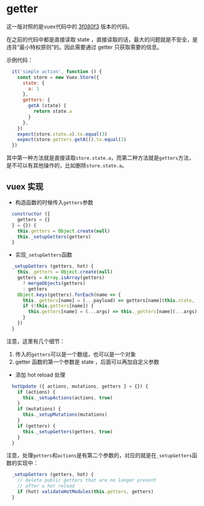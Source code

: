 # getter

这一版对照的是vuex代码中的 [3f080f3](https://github.com/vuejs/vuex/commit/3f080f3) 版本的代码。

在之前的代码中都是直接读取 state ，直接读取的话，最大的问题就是不安全，是违背“最小特权原则”的。因此需要通过 getter 只获取需要的信息。

示例代码：

```js
  it('simple action', function () {
    const store = new Vuex.Store({
      state: {
        a: 1
      },
      getters: {
        getA (state) {
          return state.a
        }
      },
    })
    expect(store.state.a).to.equal(3)
    expect(store.getters.getA()).to.equal(3)
  })
```

其中第一种方法就是直接读取`store.state.a`，而第二种方法就是`getters`方法，是不可以有其他操作的，比如删除`store.state.a`。

## vuex 实现

 - 构造函数的时候传入`getters`参数

```js
  constructor ({
    getters = {}
  } = {}) {
    this.getters = Object.create(null)
    this._setupGetters(getters)
  }
```

 - 实现`_setupGetters`函数

```js
  _setupGetters (getters, hot) {
    this._getters = Object.create(null)
    getters = Array.isArray(getters)
      ? mergeObjects(getters)
      : getters
    Object.keys(getters).forEach(name => {
      this._getters[name] = (...payload) => getters[name](this.state, ...payload)
      if (!this.getters[name]) {
        this.getters[name] = (...args) => this._getters[name](...args)
      }
    })
  }
```

注意，这里有几个细节：

  1. 传入的`getters`可以是一个数组，也可以是一个对象
  1. getter 函数的第一个参数是 state ，后面可以再加自定义参数

 - 添加 hot reload 处理

```js
  hotUpdate ({ actions, mutations, getters } = {}) {
    if (actions) {
      this._setupActions(actions, true)
    }
    if (mutations) {
      this._setupMutations(mutations)
    }
    if (getters) {
      this._setupGetters(getters, true)
    }
  }
```

 注意，处理`getters`和`actions`是有第二个参数的，对应的就是在`_setupGetters`函数的实现中：

```js
  _setupGetters (getters, hot) {
    // delete public getters that are no longer present
    // after a hot reload
    if (hot) validateHotModules(this.getters, getters)
  }
```
